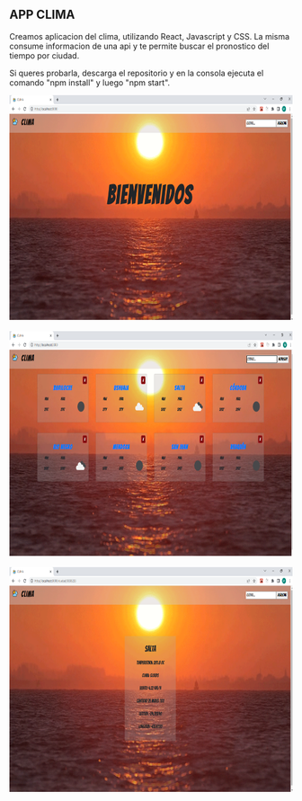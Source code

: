 

## APP CLIMA


Creamos aplicacion del clima, utilizando React, Javascript y CSS. La misma consume informacion de una api y te permite buscar el pronostico del tiempo por ciudad.


Si queres probarla, descarga el repositorio y en la consola ejecuta el comando "npm install" y luego "npm start".



<p align="center">
  <img height="400" src = "./src/img/1.png"/>
  <br> </br>
  <img height="400" src = "./src/img/2.png"/>
  <br> </br>
  <img height="400" src = "./src/img/3.png"/>
</p>

